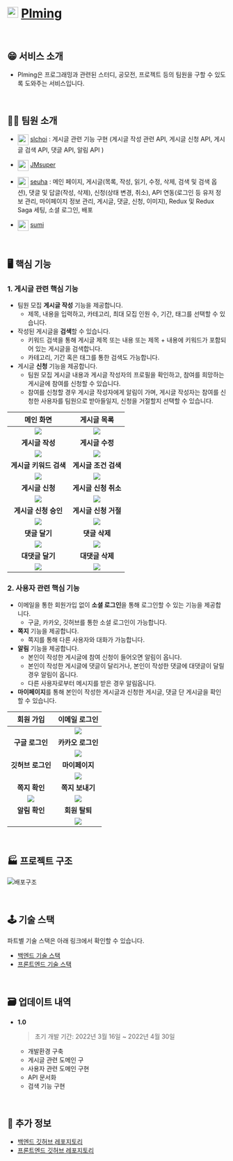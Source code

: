 # <img src="/profile/%EC%95%84%EC%9D%B4%EC%BD%984png.png" width="25" height="25"> [Plming](https://plming.netlify.app)

</br>

## 😁 서비스 소개

- Plming은 프로그래밍과 관련된 스터디, 공모전, 프로젝트 등의 팀원을 구할 수 있도록 도와주는 서비스입니다.

</br>

## 🧑‍💻 팀원 소개

- <img src="https://avatars.githubusercontent.com/u/66582313?v=4" align="center" width="25" height="25"> [slchoi](https://github.com/SulimChoi) : 게시글 관련 기능 구현 (게시글 작성 관련 API, 게시글 신청 API, 게시글 검색 API, 댓글 API, 알림 API )

- <img src="https://avatars.githubusercontent.com/u/80041449?v=4" align="center" width="25" height="25"> [JMsuper](https://github.com/JMsuper)

- <img src="https://avatars.githubusercontent.com/u/79067549?v=4" align="center" width="25" height="25"> [seuha](https://github.com/seuha516) : 메인 페이지, 게시글(목록, 작성, 읽기, 수정, 삭제, 검색 및 검색 옵션), 댓글 및 답글(작성, 삭제), 신청(상태 변경, 취소), API 연동(로그인 등 유저 정보 관리, 마이페이지 정보 관리, 게시글, 댓글, 신청, 이미지), Redux 및 Redux Saga 세팅, 소셜 로그인, 배포

- <img src="https://avatars.githubusercontent.com/u/49177223?v=4" align="center" width="25" height="25"> [sumi](https://github.com/sumi-0011)

</br>

## 🖥 핵심 기능

### 1. 게시글 관련 핵심 기능

- 팀원 모집 **게시글 작성** 기능을 제공합니다.
  - 제목, 내용을 입력하고, 카테고리, 최대 모집 인원 수, 기간, 태그를 선택할 수 있습니다.
- 작성된 게시글을 **검색**할 수 있습니다.
  - 키워드 검색을 통해 게시글 제목 또는 내용 또는 제목 + 내용에 키워드가 포함되어 있는 게시글을 검색합니다.
  - 카테고리, 기간 혹은 태그를 통한 검색도 가능합니다.
- 게시글 **신청** 기능을 제공합니다.
  - 팀원 모집 게시글 내용과 게시글 작성자의 프로필을 확인하고, 참여를 희망하는 게시글에 참여를 신청할 수 있습니다.
  - 참여를 신청할 경우 게시글 작성자에게 알림이 가며, 게시글 작성자는 참여를 신청한 사용자를 팀원으로 받아들일지, 신청을 거절할지 선택할 수 있습니다.

|       메인 화면        |     게시글 목록      |
| :--------------------: | :------------------: |
| <img src="/images/메인%20화면.gif"/> | <img src="/images/게시글%20목록1.gif"/>|
|    **게시글 작성**     |   **게시글 수정**    |
|<img src="/images/게시글%20작성.gif"/>|<img src="/images/게시글%20수정.gif"/>|
| **게시글 키워드 검색** | **게시글 조건 검색** |
|<img src="/images/키워드%20검색.gif"/>|<img src="/images/조건%20검색.gif"/>|
|    **게시글 신청**     | **게시글 신청 취소** |
|<img src="/images/참여%20신청.gif"/>|<img src="/images/신청%20취소.gif"/>|
|  **게시글 신청 승인**  | **게시글 신청 거절** |
|<img src="/images/참여%20승인.gif"/>|<img src="/images/참여%20거절.gif"/>|
|     **댓글 달기**      |    **댓글 삭제**     |
|<img src="/images/댓글%20달기.gif"/>|<img src="/images/댓글%20삭제.gif"/>|
|    **대댓글 달기**     |   **대댓글 삭제**    |
|<img src="/images/대댓글%20달기.gif"/>|<img src="/images/대댓글%20삭제.gif"/>|



### 2. 사용자 관련 핵심 기능

- 이메일을 통한 회원가입 없이 **소셜 로그인**을 통해 로그인할 수 있는 기능을 제공합니다.
  - 구글, 카카오, 깃허브를 통한 소셜 로그인이 가능합니다.
- **쪽지** 기능을 제공합니다.
  - 쪽지를 통해 다른 사용자와 대화가 가능합니다.
- **알림** 기능을 제공합니다.
  - 본인이 작성한 게시글에 참여 신청이 들어오면 알림이 옵니다.
  - 본인이 작성한 게시글에 댓글이 달리거나, 본인이 작성한 댓글에 대댓글이 달릴 경우 알림이 옵니다.
  - 다른 사용자로부터 메시지를 받은 경우 알림옵니다.
- **마이페이지**를 통해 본인이 작성한 게시글과 신청한 게시글, 댓글 단 게시글을 확인할 수 있습니다.

|     회원 가입     |   이메일 로그인   |
| :---------------: | :---------------: |
|                   |<img src="/images/로그인.gif"/>|
|  **구글 로그인**  | **카카오 로그인** |
|                   |<img src="/images/카카오%20로그인.gif"/>|
| **깃허브 로그인** |  **마이페이지**   |
|                   |<img src="/images/마이페이지.gif"/>|
|   **쪽지 확인**   |  **쪽지 보내기**  |
|<img src="/images/메시지%20확인.gif"/>|<img src="/images/쪽지%20보내기.gif"/>|
|   **알림 확인**   |  **회원 탈퇴**   |
|                  |<img src="/images/회원탈퇴.gif"/>|

</br>

## 🏭 프로젝트 구조
![배포구조](/images/배포구조.PNG)

</br>

## 🕹 기술 스택
파트별 기술 스택은 아래 링크에서 확인할 수 있습니다.

- [백엔드 기술 스택](https://github.com/pgrm-study-website/Backend/blob/main/README.md)
- [프론트엔드 기술 스택](https://github.com/pgrm-study-website/Frontend/blob/main/README.md)

</br>

## 🗃 업데이트 내역
- **1.0**

  > 초기 개발 기간: 2022년 3월 16일 ~ 2022년 4월 30일

  - 개발환경 구축
  - 게시글 관련 도메인 구
  - 사용자 관련 도메인 구현
  - API 문서화
  - 검색 기능 구현

</br>

## 📝 추가 정보
- [백엔드 깃허브 레포지토리](https://github.com/pgrm-study-website/Backend)
- [프론트엔드 깃허브 레포지토리](https://github.com/pgrm-study-website/Frontend)
